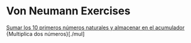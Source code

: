 # Von Neumann Exercises

[Sumar los 10 primeros números naturales y almacenar en el acumulador](./sum-num)
{Multiplica dos números}[./mul]
